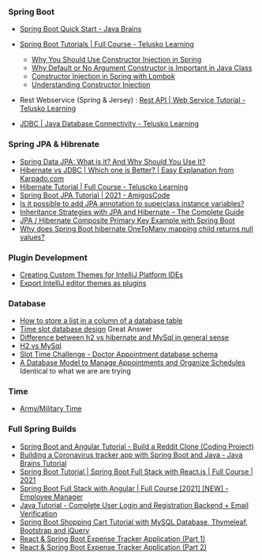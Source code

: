### Spring Boot

* [Spring Boot Quick Start - Java Brains](https://www.youtube.com/playlist?list=PLqq-6Pq4lTTbx8p2oCgcAQGQyqN8XeA1x)

* [Spring Boot Tutorials | Full Course - Telusko Learning](https://www.youtube.com/watch?v=35EQXmHKZYs&ab_channel=Telusko)
    - [Why You Should Use Constructor Injection in Spring](https://reflectoring.io/constructor-injection/)
    - [Why Default or No Argument Constructor is Important in Java Class](https://javarevisited.blogspot.com/2014/01/why-default-or-no-argument-constructor-java-class.html#axzz6nDJaF2P5)
    - [Constructor Injection in Spring with Lombok](https://www.baeldung.com/spring-injection-lombok)
    - [Understanding Constructor Injection](https://freecontent.manning.com/understanding-constructor-injection/)

* Rest Webservice (Spring & Jersey) :
  [Rest API | Web Service Tutorial - Telusko Learning](https://www.youtube.com/watch?v=BZi44GOD8kY&ab_channel=Telusko)

* [JDBC | Java Database Connectivity - Telusko Learning](https://www.youtube.com/playlist?list=PLsyeobzWxl7rU7Jz3zDRpqB-EODzBbHOI)

### Spring JPA & Hibrenate

* [Spring Data JPA: What is it? And Why Should You Use It?](https://www.youtube.com/watch?v=x67yiTHxn00&ab_channel=ThorbenJanssen)
* [Hibernate vs JDBC | Which one is Better? | Easy Explanation from Karpado.com](https://www.youtube.com/watch?v=RoEELoKdqnk&ab_channel=KarpadoOfficial)
* [Hibernate Tutorial | Full Course - Teluscko Learning](https://www.youtube.com/watch?v=JR7-EdxDSf0&ab_channel=Telusko)
* [Spring Boot JPA Tutorial | 2021 - AmigosCode](https://www.youtube.com/watch?v=8SGI_XS5OPw&ab_channel=Amigoscode)
* [Is it possible to add JPA annotation to superclass instance variables?](https://stackoverflow.com/questions/2883033/is-it-possible-to-add-jpa-annotation-to-superclass-instance-variables)
* [Inheritance Strategies with JPA and Hibernate – The Complete Guide](https://thorben-janssen.com/complete-guide-inheritance-strategies-jpa-hibernate/)
* [JPA / Hibernate Composite Primary Key Example with Spring Boot](https://www.youtube.com/watch?v=FWCcKPokOTM&ab_channel=JavaGuides)
* [Why does Spring Boot hibernate OneToMany mapping child returns null values?](https://stackoverflow.com/questions/59266950/why-does-spring-boot-hibernate-onetomany-mapping-child-returns-null-values)

### Plugin Development

* [Creating Custom Themes for IntelliJ Platform IDEs](https://blog.jetbrains.com/platform/2019/03/creating-custom-themes-for-intellij-platform-ides/)
* [Export IntelliJ editor themes as plugins](https://blog.jetbrains.com/platform/2017/12/export-intellij-editor-themes-as-plugins/)

### Database

* [How to store a list in a column of a database table](https://stackoverflow.com/questions/3070384/how-to-store-a-list-in-a-column-of-a-database-table#:~:text=No%2C%20there%20is%20no%20%22better,then%20deserialize%20it%20upon%20retrieval.)
* [Time slot database design](https://stackoverflow.com/questions/29868565/time-slot-database-design)
  Great Answer
* [Difference between h2 vs hibernate and MySql in general sense](https://stackoverflow.com/questions/58934013/difference-between-h2-vs-hibernate-and-mysql-in-general-sense#:~:text=MySQL%20is%20a%20server%20%2D%20based,or%20in%20a%20separate%20process.)
* [H2 vs MySql](https://db-engines.com/en/system/H2%3BMySQL)
* [Slot Time Challenge - Doctor Appointment database schema](https://dba.stackexchange.com/questions/137606/slot-time-challenge-doctor-appointment-database-schema)
* [A Database Model to Manage Appointments and Organize Schedules](https://www.vertabelo.com/blog/a-database-model-to-manage-appointments-and-organize-schedules/)
  Identical to what we are are trying

### Time

* [Army/Military Time](https://armytimeconverter.com/)

### Full Spring Builds

* [Spring Boot and Angular Tutorial - Build a Reddit Clone (Coding Project)](https://www.youtube.com/watch?v=DKlTBBuc32c&t=542s&ab_channel=freeCodeCamp.org)
* [Building a Coronavirus tracker app with Spring Boot and Java - Java Brains Tutorial](https://www.youtube.com/watch?v=8hjNG9GZGnQ&t=12s&ab_channel=JavaBrains)
* [Spring Boot Tutorial | Spring Boot Full Stack with React.js | Full Course | 2021](https://www.youtube.com/watch?v=i-hoSg8iRG0&ab_channel=Amigoscode)
* [Spring Boot Full Stack with Angular | Full Course [2021] [NEW] - Employee Manager](https://www.youtube.com/watch?v=Gx4iBLKLVHk&ab_channel=Amigoscode)
* [Java Tutorial - Complete User Login and Registration Backend + Email Verification](https://www.youtube.com/watch?v=QwQuro7ekvc&ab_channel=Amigoscode)
* [Spring Boot Shopping Cart Tutorial with MySQL Database, Thymeleaf, Bootstrap and jQuery](https://www.youtube.com/watch?v=rFSxmKen6aQ&ab_channel=CodeJava)
* [React & Spring Boot Expense Tracker Application (Part 1)](https://www.youtube.com/watch?v=avvrsnYFXIE&ab_channel=CodeEngine)
* [React & Spring Boot Expense Tracker Application (Part 2)](https://www.youtube.com/watch?v=jCalDxGthoc&ab_channel=CodeEngine)

